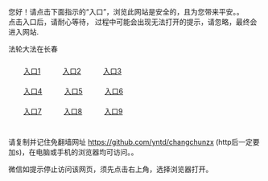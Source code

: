 您好！请点击下面指示的“入口”，浏览此网站是安全的，且为您带来平安。。 <br/>
点击入口后，请耐心等待， 过程中可能会出现无法打开的提示，请忽略，最终会进入网站. </br>

法轮大法在长春<br/>
<div style="padding:10px"><a style="margin:20px" target="_blank" href="https://d289yca2t5rni7.cloudfront.net/2Qpsp?qhemojmm" id="ccLink1" rel="nofollow">入口1</a> <a target="_blank" style="margin:20px" href="https://d251s4badwpa5z.cloudfront.net/2Qpsp?tfwidu" id="ccLink2" rel="nofollow">入口2</a> <a style="margin:20px" target="_blank" href="https://d1qhow3vocs87z.cloudfront.net/2Qpsp?kghnatq" id="ccLink3" rel="nofollow">入口3</a></div>

<div style="padding:10px" ><a style="margin:20px" target="_blank" href="https://d289yca2t5rni7.cloudfront.net/2Qpsp?qhemojmm" id="ccLink4" rel="nofollow">入口4</a> <a style="margin:20px" href="https://d251s4badwpa5z.cloudfront.net/2Qpsp?tfwidu" target="_blank" id="ccLink5" rel="nofollow">入口5</a> <a style="margin:20px" href="https://d1qhow3vocs87z.cloudfront.net/2Qpsp?kghnatq" target="_blank" id="ccLink6" rel="nofollow">入口6</a></div>

<div style="padding:10px"><a style="margin:20px" target="_blank" href="https://d289yca2t5rni7.cloudfront.net/2Qpsp?qhemojmm" id="ccLink7" rel="nofollow">入口7</a> <a style="margin:20px" href="https://d251s4badwpa5z.cloudfront.net/2Qpsp?tfwidu" target="_blank" id="ccLink8" rel="nofollow">入口8</a> <a style="margin:20px" target="_blank" href="https://d1qhow3vocs87z.cloudfront.net/2Qpsp?kghnatq" id="ccLink9" rel="nofollow">入口9</a></div>

<br/>



请复制并记住免翻墙网址 https://github.com/yntd/changchunzx (http后一定要加s)，在电脑或手机的浏览器均可访问。。<br/>

微信如提示停止访问该网页，须先点击右上角，选择浏览器打开。
